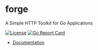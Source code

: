 # forge

A Simple HTTP Toolkit for Go Applications

[![License](https://img.shields.io/github/license/aaronellington/forge)](https://github.com/aaronellington/forge/blob/main/LICENSE)
[![Go Report Card](https://goreportcard.com/badge/github.com/aaronellington/forge)](https://goreportcard.com/report/github.com/aaronellington/forge)

- [Documentation](https://pkg.go.dev/github.com/aaronellington/forge)
